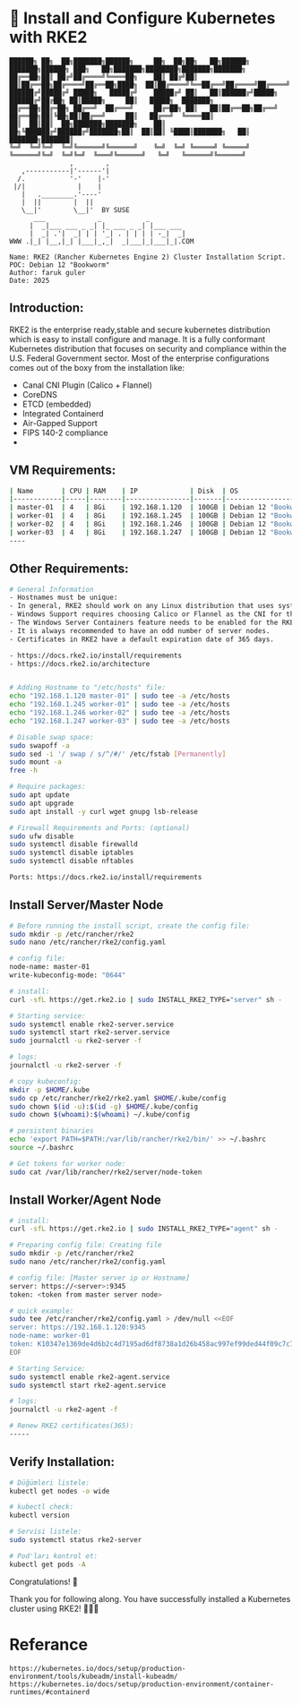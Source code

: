 # 🐄 Install and Configure Kubernetes with RKE2

```console
██████╗ ██╗  ██╗███████╗██████╗     ██╗  ██╗██╗   ██╗██████╗ ███████╗██████╗ ███╗   ██╗███████╗████████╗███████╗███████╗
██╔══██╗██║ ██╔╝██╔════╝╚════██╗    ██║ ██╔╝██║   ██║██╔══██╗██╔════╝██╔══██╗████╗  ██║██╔════╝╚══██╔══╝██╔════╝██╔════╝
██████╔╝█████╔╝ █████╗   █████╔╝    █████╔╝ ██║   ██║██████╔╝█████╗  ██████╔╝██╔██╗ ██║█████╗     ██║   █████╗  ███████╗
██╔══██╗██╔═██╗ ██╔══╝  ██╔═══╝     ██╔═██╗ ██║   ██║██╔══██╗██╔══╝  ██╔══██╗██║╚██╗██║██╔══╝     ██║   ██╔══╝  ╚════██║
██║  ██║██║  ██╗███████╗███████╗    ██║  ██╗╚██████╔╝██████╔╝███████╗██║  ██║██║ ╚████║███████╗   ██║   ███████╗███████║
╚═╝  ╚═╝╚═╝  ╚═╝╚══════╝╚══════╝    ╚═╝  ╚═╝ ╚═════╝ ╚═════╝ ╚══════╝╚═╝  ╚═╝╚═╝  ╚═══╝╚══════╝   ╚═╝   ╚══════╝╚══════╝
               ,        ,
   ,-----------|'------'| 
  /.           '-'    |-'
 |/|             |    |
   |   .________.'----'
   |  ||        |  ||
   \__|'        \__|'  BY SUSE
      ___             _           _                
     |  _|___ ___ _ _| |_ ___ _ _| |___ ___ 
     |  _| .'|  _| | | '_| . | | | | -_|  _|
WWW .|_| |__,|_| |___|_,_|  _|___|_|___|_|.COM

Name: RKE2 (Rancher Kubernetes Engine 2) Cluster Installation Script.
POC: Debian 12 "Bookworm"
Author: faruk guler
Date: 2025
```
## Introduction:
RKE2 is the enterprise ready,stable and secure kubernetes distribution which is easy to install configure and manage. It is a fully conformant Kubernetes distribution that focuses on security and compliance within the U.S. Federal Government sector. Most of the enterprise configurations comes out of the boxy from the installation like:
- Canal CNI Plugin (Calico + Flannel)
- CoreDNS
- ETCD (embedded)
- Integrated Containerd
- Air-Gapped Support
- FIPS 140-2 compliance
-
## VM Requirements:
```bash
| Name       | CPU | RAM    | IP             | Disk  | OS                       |
|------------|-----|--------|----------------|-------|--------------------------|
| master-01  | 4   | 8Gi    | 192.168.1.120  | 100GB | Debian 12 "Bookworm" x64 |
| worker-01  | 4   | 8Gi    | 192.168.1.245  | 100GB | Debian 12 "Bookworm" x64 |
| worker-02  | 4   | 8Gi    | 192.168.1.246  | 100GB | Debian 12 "Bookworm" x64 |
| worker-03  | 4   | 8Gi    | 192.168.1.247  | 100GB | Debian 12 "Bookworm" x64 |
----
```

## Other Requirements:
``` bash
# General Information
- Hostnames must be unique:
- In general, RKE2 should work on any Linux distribution that uses systemd and iptables.
- Windows Support requires choosing Calico or Flannel as the CNI for the RKE2 cluster
- The Windows Server Containers feature needs to be enabled for the RKE2 Windows agent to work.
- It is always recommended to have an odd number of server nodes.
- Certificates in RKE2 have a default expiration date of 365 days.

- https://docs.rke2.io/install/requirements
- https://docs.rke2.io/architecture


# Adding Hostname to "/etc/hosts" file:
echo "192.168.1.120 master-01" | sudo tee -a /etc/hosts
echo "192.168.1.245 worker-01" | sudo tee -a /etc/hosts
echo "192.168.1.246 worker-02" | sudo tee -a /etc/hosts
echo "192.168.1.247 worker-03" | sudo tee -a /etc/hosts

# Disable swap space:
sudo swapoff -a
sudo sed -i '/ swap / s/^/#/' /etc/fstab [Permanently]
sudo mount -a
free -h

# Require packages:
sudo apt update
sudo apt upgrade
sudo apt install -y curl wget gnupg lsb-release

# Firewall Requirements and Ports: (optional)
sudo ufw disable
sudo systemctl disable firewalld
sudo systemctl disable iptables
sudo systemctl disable nftables

Ports: https://docs.rke2.io/install/requirements

```

## Install Server/Master Node
``` bash
# Before running the install script, create the config file:
sudo mkdir -p /etc/rancher/rke2
sudo nano /etc/rancher/rke2/config.yaml

# config file:
node-name: master-01
write-kubeconfig-mode: "0644"

# install:
curl -sfL https://get.rke2.io | sudo INSTALL_RKE2_TYPE="server" sh -

# Starting service:
sudo systemctl enable rke2-server.service
sudo systemctl start rke2-server.service
sudo journalctl -u rke2-server -f

# logs:
journalctl -u rke2-server -f

# copy kubeconfig:
mkdir -p $HOME/.kube
sudo cp /etc/rancher/rke2/rke2.yaml $HOME/.kube/config
sudo chown $(id -u):$(id -g) $HOME/.kube/config
sudo chown $(whoami):$(whoami) ~/.kube/config

# persistent binaries
echo 'export PATH=$PATH:/var/lib/rancher/rke2/bin/' >> ~/.bashrc
source ~/.bashrc

# Get tokens for worker node:
sudo cat /var/lib/rancher/rke2/server/node-token

```

## Install Worker/Agent Node
``` bash
# install:
curl -sfL https://get.rke2.io | sudo INSTALL_RKE2_TYPE="agent" sh -

# Preparing config file: Creating file
sudo mkdir -p /etc/rancher/rke2
sudo nano /etc/rancher/rke2/config.yaml

# config file: [Master server ip or Hostname]
server: https://<server>:9345
token: <token from master server node>

# quick example:
sudo tee /etc/rancher/rke2/config.yaml > /dev/null <<EOF
server: https://192.168.1.120:9345
node-name: worker-01
token: K10347e1369de4d6b2c4d7195ad6df8738a1d26b458ac997ef99ded44f09c7c7289::server:bed45765f5ef39e91feb99100b83e7ba
EOF

# Starting Service:
sudo systemctl enable rke2-agent.service
sudo systemctl start rke2-agent.service

# logs:
journalctl -u rke2-agent -f

# Renew RKE2 certificates(365):
-----

```

## Verify Installation:
``` bash
# Düğümleri listele:
kubectl get nodes -o wide

# kubectl check:
kubectl version

# Servisi listele:
sudo systemctl status rke2-server

# Pod'ları kontrol et:
kubectl get pods -A
```

Congratulations! 🎉

Thank you for following along. You have successfully installed a Kubernetes cluster using RKE2! 🎉🎉🎉

# Referance
```
https://kubernetes.io/docs/setup/production-environment/tools/kubeadm/install-kubeadm/
https://kubernetes.io/docs/setup/production-environment/container-runtimes/#containerd

```
